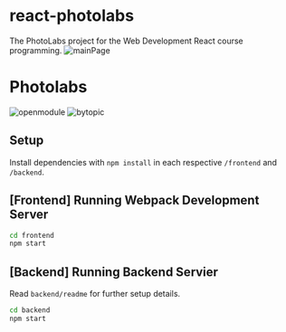 # react-photolabs
The PhotoLabs project for the Web Development React course programming.
![mainPage](https://github.com/marinaivanovadev/photolabs-starter/assets/130605410/78b03da7-5575-4d0d-a80a-1ef49a3aafdd)

# Photolabs

![openmodule](https://github.com/marinaivanovadev/photolabs-starter/assets/130605410/79b73f69-611b-4fda-a62d-c1aead3bd543)
![bytopic](https://github.com/marinaivanovadev/photolabs-starter/assets/130605410/99051e76-e963-4237-b36f-feaceb24c3a6)


## Setup

Install dependencies with `npm install` in each respective `/frontend` and `/backend`.

## [Frontend] Running Webpack Development Server

```sh
cd frontend
npm start
```

## [Backend] Running Backend Servier

Read `backend/readme` for further setup details.

```sh
cd backend
npm start
```
